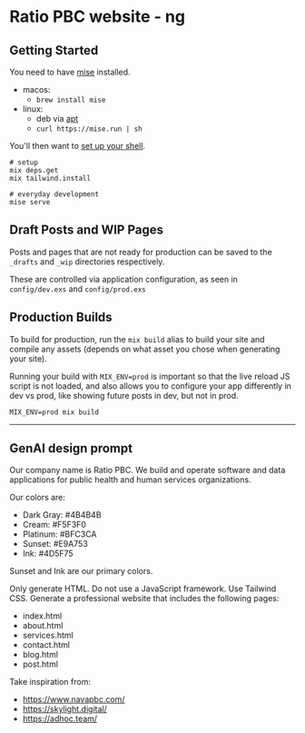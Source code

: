 # Ratio PBC website - ng

## Getting Started

You need to have [mise](https://mise.jdx.dev/installing-mise.html) installed.

- macos:
  - `brew install mise`
- linux:
  - deb via [apt](https://mise.jdx.dev/installing-mise.html#apt)
  - `curl https://mise.run | sh`

You'll then want to [set up your shell](https://mise.jdx.dev/installing-mise.html#shells).

```shell
# setup
mix deps.get
mix tailwind.install

# everyday development
mise serve
```

## Draft Posts and WIP Pages

Posts and pages that are not ready for production can be saved to the `_drafts` and `_wip` directories respectively.

These are controlled via application configuration, as seen in `config/dev.exs` and `config/prod.exs`

## Production Builds

To build for production, run the `mix build` alias to build your site and compile any assets (depends on what asset you chose when generating your site).

Running your build with `MIX_ENV=prod` is important so that the live reload JS script is not loaded, and also allows you to configure your app differently in dev vs prod, like showing future posts in dev, but not in prod.

```shell
MIX_ENV=prod mix build
```

---

## GenAI design prompt

Our company name is Ratio PBC. We build and operate software and data applications for public health and human services organizations.

Our colors are:
- Dark Gray: #4B4B4B
- Cream: #F5F3F0
- Platinum: #BFC3CA
- Sunset: #E9A753
- Ink: #4D5F75

Sunset and Ink are our primary colors.

Only generate HTML. Do not use a JavaScript framework. Use Tailwind CSS.
Generate a professional website that includes the following pages:

- index.html
- about.html
- services.html
- contact.html
- blog.html
- post.html

Take inspiration from:
- https://www.navapbc.com/
- https://skylight.digital/
- https://adhoc.team/
